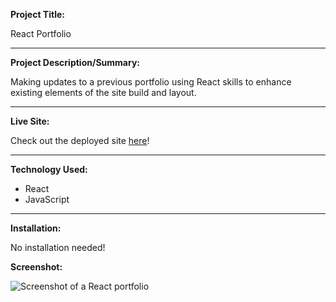 **Project Title:**

React Portfolio

---

**Project Description/Summary:**

Making updates to a previous portfolio using React skills to enhance existing elements of the site build and layout.

---

**Live Site:**

Check out the deployed site [here](http://cwarmbrunn.github.io/updated-react-portfolio)!

---

**Technology Used:**

- React
- JavaScript

---

**Installation:**

No installation needed!

**Screenshot:**

![Screenshot of a React portfolio]()

